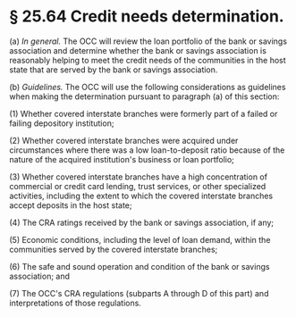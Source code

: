 # § 25.64   Credit needs determination.

(a) *In general.* The OCC will review the loan portfolio of the bank or savings association and determine whether the bank or savings association is reasonably helping to meet the credit needs of the communities in the host state that are served by the bank or savings association.


(b) *Guidelines.* The OCC will use the following considerations as guidelines when making the determination pursuant to paragraph (a) of this section:


(1) Whether covered interstate branches were formerly part of a failed or failing depository institution;


(2) Whether covered interstate branches were acquired under circumstances where there was a low loan-to-deposit ratio because of the nature of the acquired institution's business or loan portfolio;


(3) Whether covered interstate branches have a high concentration of commercial or credit card lending, trust services, or other specialized activities, including the extent to which the covered interstate branches accept deposits in the host state;


(4) The CRA ratings received by the bank or savings association, if any;


(5) Economic conditions, including the level of loan demand, within the communities served by the covered interstate branches;


(6) The safe and sound operation and condition of the bank or savings association; and


(7) The OCC's CRA regulations (subparts A through D of this part) and interpretations of those regulations.




